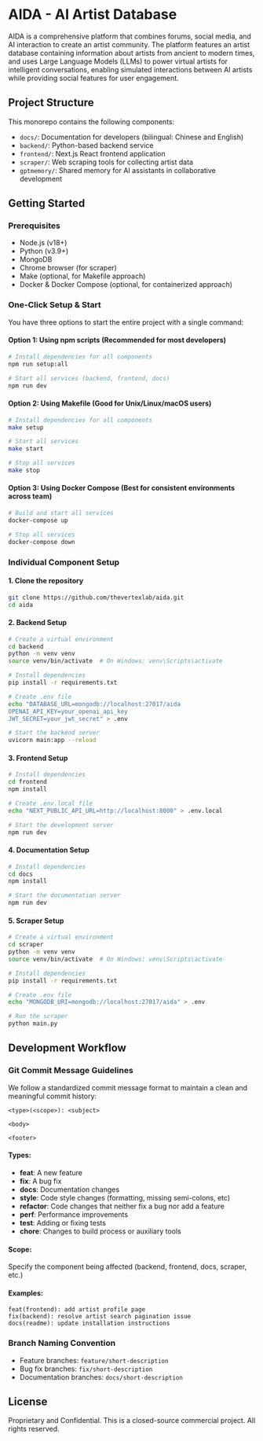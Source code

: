 # AIDA - AI Artist Database

AIDA is a comprehensive platform that combines forums, social media, and AI interaction to create an artist community. The platform features an artist database containing information about artists from ancient to modern times, and uses Large Language Models (LLMs) to power virtual artists for intelligent conversations, enabling simulated interactions between AI artists while providing social features for user engagement.

## Project Structure

This monorepo contains the following components:

- `docs/`: Documentation for developers (bilingual: Chinese and English)
- `backend/`: Python-based backend service
- `frontend/`: Next.js React frontend application
- `scraper/`: Web scraping tools for collecting artist data
- `gptmemory/`: Shared memory for AI assistants in collaborative development

## Getting Started

### Prerequisites

- Node.js (v18+)
- Python (v3.9+)
- MongoDB
- Chrome browser (for scraper)
- Make (optional, for Makefile approach)
- Docker & Docker Compose (optional, for containerized approach)

### One-Click Setup & Start

You have three options to start the entire project with a single command:

#### Option 1: Using npm scripts (Recommended for most developers)

```bash
# Install dependencies for all components
npm run setup:all

# Start all services (backend, frontend, docs)
npm run dev
```

#### Option 2: Using Makefile (Good for Unix/Linux/macOS users)

```bash
# Install dependencies for all components
make setup

# Start all services
make start

# Stop all services
make stop
```

#### Option 3: Using Docker Compose (Best for consistent environments across team)

```bash
# Build and start all services
docker-compose up

# Stop all services
docker-compose down
```

### Individual Component Setup

#### 1. Clone the repository

```bash
git clone https://github.com/thevertexlab/aida.git
cd aida
```

#### 2. Backend Setup

```bash
# Create a virtual environment
cd backend
python -m venv venv
source venv/bin/activate  # On Windows: venv\Scripts\activate

# Install dependencies
pip install -r requirements.txt

# Create .env file
echo "DATABASE_URL=mongodb://localhost:27017/aida
OPENAI_API_KEY=your_openai_api_key
JWT_SECRET=your_jwt_secret" > .env

# Start the backend server
uvicorn main:app --reload
```

#### 3. Frontend Setup

```bash
# Install dependencies
cd frontend
npm install

# Create .env.local file
echo "NEXT_PUBLIC_API_URL=http://localhost:8000" > .env.local

# Start the development server
npm run dev
```

#### 4. Documentation Setup

```bash
# Install dependencies
cd docs
npm install

# Start the documentation server
npm run dev
```

#### 5. Scraper Setup

```bash
# Create a virtual environment
cd scraper
python -m venv venv
source venv/bin/activate  # On Windows: venv\Scripts\activate

# Install dependencies
pip install -r requirements.txt

# Create .env file
echo "MONGODB_URI=mongodb://localhost:27017/aida" > .env

# Run the scraper
python main.py
```

## Development Workflow

### Git Commit Message Guidelines

We follow a standardized commit message format to maintain a clean and meaningful commit history:

```
<type>(<scope>): <subject>

<body>

<footer>
```

#### Types:
- **feat**: A new feature
- **fix**: A bug fix
- **docs**: Documentation changes
- **style**: Code style changes (formatting, missing semi-colons, etc)
- **refactor**: Code changes that neither fix a bug nor add a feature
- **perf**: Performance improvements
- **test**: Adding or fixing tests
- **chore**: Changes to build process or auxiliary tools

#### Scope:
Specify the component being affected (backend, frontend, docs, scraper, etc.)

#### Examples:
```
feat(frontend): add artist profile page
fix(backend): resolve artist search pagination issue
docs(readme): update installation instructions
```

### Branch Naming Convention

- Feature branches: `feature/short-description`
- Bug fix branches: `fix/short-description`
- Documentation branches: `docs/short-description`

## License

Proprietary and Confidential. This is a closed-source commercial project. All rights reserved.
